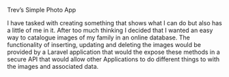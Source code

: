 Trev’s Simple Photo App

I have tasked with creating something that shows what I can do but also has a little of me in it.
After too much thinking I decided that I wanted an easy way to catalogue images of my family in an online database. The functionality of inserting, updating and deleting the images would be provided by a Laravel application that would the expose these methods in a secure API that would allow other Applications to do different things to with the images and associated data.
